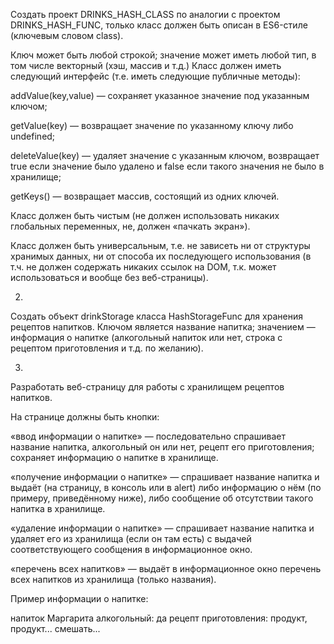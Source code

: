 Создать проект DRINKS_HASH_CLASS по аналогии с проектом DRINKS_HASH_FUNC, только класс должен быть описан в ES6-стиле (ключевым словом class).

Ключ может быть любой строкой; значение может иметь любой тип, в том числе векторный (хэш, массив и т.д.)
Класс должен иметь следующий интерфейс (т.е. иметь следующие публичные методы):

addValue(key,value) — сохраняет указанное значение под указанным ключом;

getValue(key) — возвращает значение по указанному ключу либо undefined;

deleteValue(key) — удаляет значение с указанным ключом, возвращает true если значение было удалено и false если такого значения не было в хранилище;

getKeys() — возвращает массив, состоящий из одних ключей.

Класс должен быть чистым (не должен использовать никаких глобальных переменных, не, должен «пачкать экран»).

Класс должен быть универсальным, т.е. не зависеть ни от структуры хранимых данных, ни от способа их последующего использования (в т.ч. не должен содержать никаких ссылок на DOM, т.к. может использоваться и вообще без веб-страницы).

2.
Создать объект drinkStorage класса HashStorageFunc для хранения рецептов напитков.
Ключом является название напитка; значением — информация о напитке (алкогольный напиток или нет, строка с рецептом приготовления и т.д. по желанию).

3.
Разработать веб-страницу для работы с хранилищем рецептов напитков.

На странице должны быть кнопки:

«ввод информации о напитке» — последовательно спрашивает название напитка, алкогольный он или нет, рецепт его приготовления; сохраняет информацию о напитке в хранилище.

«получение информации о напитке» — спрашивает название напитка и выдаёт (на страницу, в консоль или в alert) либо информацию о нём (по примеру, приведённому ниже), либо сообщение об отсутствии такого напитка в хранилище.

«удаление информации о напитке» — спрашивает название напитка и удаляет его из хранилища (если он там есть) с выдачей соответствующего сообщения в информационное окно.

«перечень всех напитков» — выдаёт в информационное окно перечень всех напитков из хранилища (только названия).

Пример информации о напитке:

напиток Маргарита
алкогольный: да
рецепт приготовления:
продукт, продукт... смешать...
